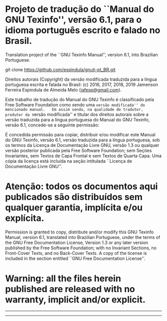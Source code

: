 # Projeto de tradução do ``Manual do GNU Texinfo'', versão 6.1, para o idioma português escrito e falado no Brasil.

Translation project of the ``GNU Texinfo Manual'', version 6.1, into Brazilian Portuguese.

git clone https://github.com/espindula/gnuti-pt_BR.git


Direitos autorais (Copyright) da versão modificada traduzida para a língua 
portuguesa escrita e falada no Brasil: (c) 2016, 2017, 2018, 2019 
Jamenson Ferreira Espindula de Almeida Melo (<jafesp@gmail.com>).

  Este trabalho de tradução do Manual do GNU Texinfo é classificado pela 
  Free Software Foundation como sendo uma ``versão modificada'' do 
  mencionado manual.   Em assim sendo, na qualidade de tradutor, 
  produtor da ``versão modificada'' e titular dos direitos autorais 
  sobre a versão traduzida para a língua portuguesa do Manual do GNU 
  Texinfo, versão 6.1, concede-se a seguinte permissão:

  É concedida permissão para copiar, distribuir e/ou modificar este 
  Manual do GNU Texinfo, versão 6.1, versão traduzida para a língua 
  portuguesa, sob os termos da Licença de Documentação Livre GNU, 
  versão 1.3 ou qualquer versão posterior publicada pela Free Software 
  Foundation; sem Seções Invariantes, sem Textos de Capa Frontal e sem 
  Textos de Quarta Capa.   Uma cópia da licença está incluída na seção 
  intitulada ``Licença de Documentação Livre GNU''.
  
# Atenção: todos os documentos aqui publicados são distribuídos sem qualquer garantia, implícita e/ou explícita.
  
  Permission is granted to copy, distribute and/or modify this GNU 
  Texinfo Manual, version 6.1, translated into Brazilian Portuguese, 
  under the terms of the GNU Free Documentation License, Version 1.3 or 
  any later version published by the Free Software Foundation; with no 
  Invariant Sections, no Front-Cover Texts, and no Back-Cover Texts.   A 
  copy of the license is included in the section entitled ``GNU Free 
  Documentation License''.

# Warning: all the files herein published are released with no warranty, implicit and/or explicit.

************************************************************************
************************************************************************
								       
